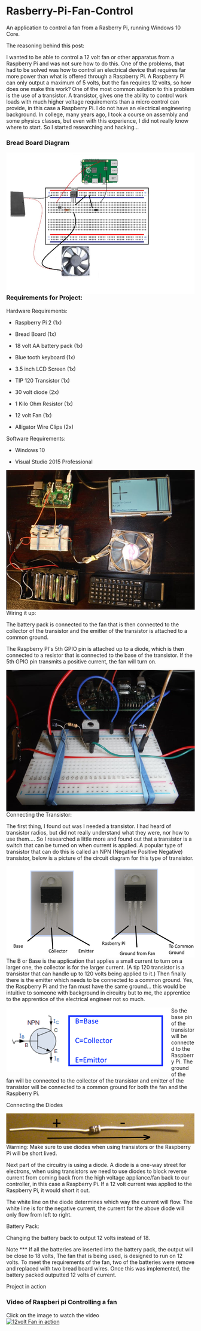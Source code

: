 # Rasberry-Pi-Fan-Control
An application to control a fan from a Rasberry Pi, running Windows 10 Core.

The reasoning behind this post:

I wanted to be able to control a 12 volt fan or other apparatus from a Raspberry Pi and was not sure how to do this. One of the problems, that had to be solved was how to control an electrical device that requires far more power than what is offered through a Raspberry Pi. A Raspberry Pi can only output a maximum of 5 volts, but the fan requires 12 volts, so how does one make this work? 
One of the most common solution to this problem is the use of a transistor. A transistor, gives one the ability to control work loads with much higher voltage requirements than a micro control can provide, in this case a Raspberry Pi.  I do not have an electrical engineering background. In college, many years ago, I took a course on assembly and  some physics classes, but even with this experience,  I did not really know where to start. So I started researching and hacking...

### Bread Board Diagram

<img style="float:left;" src="https://raw.githubusercontent.com/StuartSmith/Raspberry-Pi-Fan-Control/master/images/diagram.jpg">

### Requirements for Project:

Hardware Requirements:

 * Raspberry Pi 2 (1x)

* Bread Board (1x)


* 18 volt AA battery pack (1x)

* Blue tooth keyboard (1x)

* 3.5 inch LCD Screen (1x)

* TIP 120 Transistor (1x)

* 30 volt diode (2x)

* 1 Kilo Ohm Resistor (1x)

* 12 volt Fan (1x)

* Alligator Wire Clips (2x)

Software Requirements:


* Windows 10

 * Visual Studio 2015 Professional


<img style="float:left;" src="https://raw.githubusercontent.com/StuartSmith/Raspberry-Pi-Fan-Control/master/images/ProjectPieces.jpg">

Wiring it up:

The battery pack is connected to the fan that is then connected to the collector of the transistor and the emitter of the transistor is attached to a common ground.

The Raspberry PI's 5th GPIO pin is attached up to a diode, which is then connected to a resistor that is connected to the base of the transistor. If the 5th GPIO pin transmits a positive current, the fan will turn on.

<img style="float:left;" src="https://raw.githubusercontent.com/StuartSmith/Raspberry-Pi-Fan-Control/master/images/wiring.jpg">

Connecting the Transistor:

The first thing, I found out was I needed a transistor. I had heard of transistor radios, but did not really understand what they were, nor how to use them.... So I researched a little more and found out that a transistor is a switch that can be turned on when current is applied. A popular type of transistor that can do this is called an NPN (Negative Positive Negative) transistor, below is a picture of the circuit diagram for this type of transistor.

<img style="float:left;" src="https://raw.githubusercontent.com/StuartSmith/Raspberry-Pi-Fan-Control/master/images/TransistorA.png">

The B or Base is the application that applies a small current to turn on a larger one, the collector is for the larger current. (A tip 120 transistor is a transistor that can handle up to  120 volts being applied to it.) Then finally there is the emitter which needs to be connected to a common ground. Yes, the Raspberry Pi and the fan must have the same ground… this would be intuitive to someone with background in circuitry but to me, the apprentice to the apprentice of the electrical engineer not so much.

<img style="float:left;" src="https://raw.githubusercontent.com/StuartSmith/Raspberry-Pi-Fan-Control/master/images/TranistorWiring.png">

So the base pin of the transistor will be connected to the Raspberry Pi. The ground of the fan will be connected to the collector of the transistor and emitter of the transistor will be connected to a common ground for both the fan and the Raspberry Pi.

Connecting the Diodes

<img style="float:left;" src="https://raw.githubusercontent.com/StuartSmith/Raspberry-Pi-Fan-Control/master/images/Diodes.png">

Warning: Make sure to use diodes when using transistors or the Raspberry Pi will be short lived.

Next part of the circuitry is using a diode. A diode is a one-way street for electrons, when using transistors we need to use diodes to block reverse current from coming back from the high voltage appliance/fan back to our controller, in this case a Raspberry Pi. If a 12 volt current was applied to the Raspberry Pi, it would short it out.

The white line on the diode determines which way the current will flow. The white line is for the negative current, the current for the above diode will only flow from left to right.

Battery Pack:

Changing the battery back to output 12 volts instead of 18.


Note *** If all the batteries are inserted into the battery pack, the output will be close to 18 volts, The fan that  is being used, is designed to run on 12 volts. To meet the requirements of the fan, two of the batteries were remove and replaced with two bread board wires. Once this was implemented, the battery packed outputted 12 volts of current.


Project in action

### Video of Raspberi pi Controlling a fan

Click on the image to watch the video<br>
[![12volt Fan in action](http://img.youtube.com/vi/V9ZviAILdVg/0.jpg)](http://www.youtube.com/watch?v=V9ZviAILdVg)
